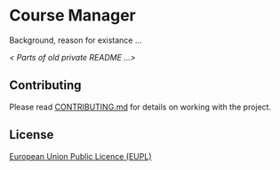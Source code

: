 # Course Manager

Background, reason for existance ...

_< Parts of old private README ...>_

## Contributing

Please read [CONTRIBUTING.md](CONTRIBUTING.md) for details on working with the project.

## License

[European Union Public Licence (EUPL)](https://joinup.ec.europa.eu/collection/eupl/news/understanding-eupl-v12)

